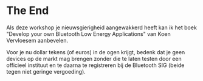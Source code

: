 # The End

Als deze workshop je nieuwsgierigheid aangewakkerd heeft kan ik het boek "Develop your own Bluetooth Low Energy Applications" van Koen Vervloesem aanbevelen. 

Voor je nu dollar tekens (of euros) in de ogen krijgt, bedenk dat je geen devices op de markt mag brengen zonder die te laten testen door een officieel instituut en te daarna te registreren bij de Bluetooth SIG (beide tegen niet geringe vergoeding).